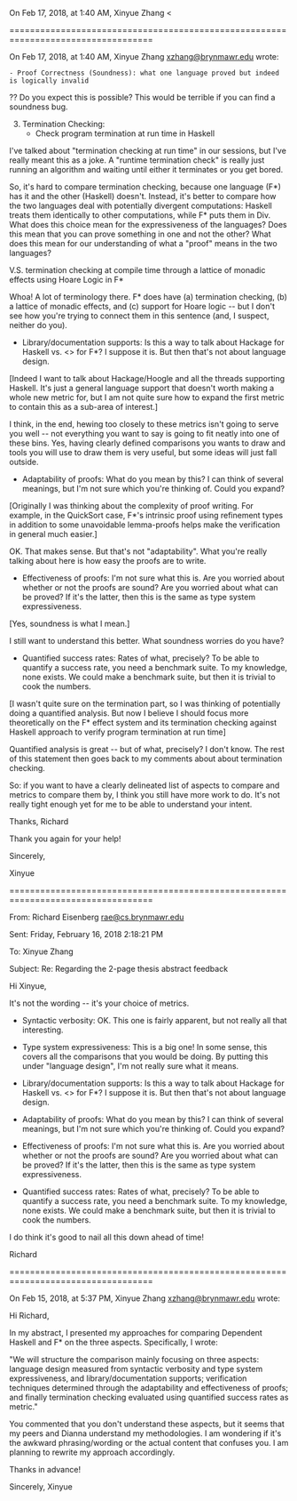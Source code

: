 On Feb 17, 2018, at 1:40 AM, Xinyue Zhang <

==================================================================================
 
On Feb 17, 2018, at 1:40 AM, Xinyue Zhang <xzhang@brynmawr.edu> wrote:

    - Proof Correctness (Soundness): what one language proved but indeed is logically invalid

?? Do you expect this is possible? This would be terrible if you can find a soundness bug.

3. Termination Checking:
    - Check program termination at run time in Haskell

I've talked about "termination checking at run time" in our sessions, but I've really meant this as a joke. A "runtime termination check" is really just running an algorithm and waiting until either it terminates or you get bored.

So, it's hard to compare termination checking, because one language (F*) has it and the other (Haskell) doesn't. Instead, it's better to compare how the two languages deal with potentially divergent computations: Haskell treats them identically to other computations, while F* puts them in Div. What does this choice mean for the expressiveness of the languages? Does this mean that you can prove something in one and not the other? What does this mean for our understanding of what a "proof" means in the two languages?

V.S. termination checking at compile time through a lattice of monadic effects using Hoare Logic in F*

Whoa! A lot of terminology there. F* does have (a) termination checking, (b) a lattice of monadic effects, and (c) support for Hoare logic -- but I don't see how you're trying to connect them in this sentence (and, I suspect, neither do you).

- Library/documentation supports: Is this a way to talk about Hackage for Haskell vs. <<null>> for F*? I suppose it is. But then that's not about language design.

[Indeed I want to talk about Hackage/Hoogle and all the threads supporting Haskell. It's just a general language support that doesn't worth making a whole new metric for, but I am not quite sure how to expand the first metric to contain this as a sub-area of interest.]

I think, in the end, hewing too closely to these metrics isn't going to serve you well -- not everything you want to say is going to fit neatly into one of these bins. Yes, having clearly defined comparisons you wants to draw and tools you will use to draw them is very useful, but some ideas will just fall outside.


- Adaptability of proofs: What do you mean by this? I can think of several meanings, but I'm not sure which you're thinking of. Could you expand?

[Originally I was thinking about the complexity of proof writing. For example, in the QuickSort case, F*'s intrinsic proof using refinement types in addition to some unavoidable lemma-proofs helps make the verification in general much easier.]

OK. That makes sense. But that's not "adaptability". What you're really talking about here is how easy the proofs are to write.


- Effectiveness of proofs: I'm not sure what this is. Are you worried about whether or not the proofs are sound? Are you worried about what can be proved? If it's the latter, then this is the same as type system expressiveness.

[Yes, soundness is what I mean.]

I still want to understand this better. What soundness worries do you have?


- Quantified success rates: Rates of what, precisely? To be able to quantify a success rate, you need a benchmark suite. To my knowledge, none exists. We could make a benchmark suite, but then it is trivial to cook the numbers.

[I wasn't quite sure on the termination part, so I was thinking of potentially doing a quantified analysis. But now I believe I should focus more theoretically on the F* effect system and its termination checking against Haskell approach to verify program termination at run time]

Quantified analysis is great -- but of what, precisely? I don't know. The rest of this statement then goes back to my comments about about termination checking.

So: if you want to have a clearly delineated list of aspects to compare and metrics to compare them by, I think you still have more work to do. It's not really tight enough yet for me to be able to understand your intent.

Thanks,
Richard


Thank you again for your help!

Sincerely,

Xinyue

==================================================================================

From: Richard Eisenberg <rae@cs.brynmawr.edu>

Sent: Friday, February 16, 2018 2:18:21 PM

To: Xinyue Zhang

Subject: Re: Regarding the 2-page thesis abstract feedback
 
Hi Xinyue,

It's not the wording -- it's your choice of metrics.

- Syntactic verbosity: OK. This one is fairly apparent, but not really all that interesting.

- Type system expressiveness: This is a big one! In some sense, this covers all the comparisons that you would be doing. By putting this under "language design", I'm not really sure what it means.

- Library/documentation supports: Is this a way to talk about Hackage for Haskell vs. <<null>> for F*? I suppose it is. But then that's not about language design.

- Adaptability of proofs: What do you mean by this? I can think of several meanings, but I'm not sure which you're thinking of. Could you expand?

- Effectiveness of proofs: I'm not sure what this is. Are you worried about whether or not the proofs are sound? Are you worried about what can be proved? If it's the latter, then this is the same as type system expressiveness.

- Quantified success rates: Rates of what, precisely? To be able to quantify a success rate, you need a benchmark suite. To my knowledge, none exists. We could make a benchmark suite, but then it is trivial to cook the numbers.

I do think it's good to nail all this down ahead of time!

Richard

==================================================================================

On Feb 15, 2018, at 5:37 PM, Xinyue Zhang <xzhang@brynmawr.edu> wrote:

Hi Richard,

In my abstract, I presented my approaches for comparing Dependent Haskell and F* on the three aspects. Specifically, I wrote:

"We will structure the comparison mainly focusing on three aspects: language design measured from syntactic verbosity and type system expressiveness, and library/documentation supports; verification techniques determined through the adaptability and effectiveness of proofs; and finally termination checking evaluated using quantified success rates as metric."

You commented that you don't understand these aspects, but it seems that my peers and Dianna understand my methodologies. I am wondering if it's the awkward phrasing/wording or the actual content that confuses you. I am planning to rewrite my approach accordingly.

Thanks in advance!

Sincerely,
Xinyue
